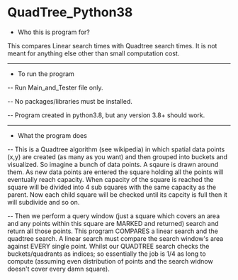 # QuadTree_Python38
- Who this is program for?

This compares Linear search times with Quadtree search times. It is not meant for anything else other than small computation cost.

--------------------------------------------------------------------------------------------------
- To run the program

-- Run Main_and_Tester file only.

-- No packages/libraries must be installed.

-- Program created in python3.8, but any version 3.8+ should work.



--------------------------------------------------------------------------------------------------
- What the program does

-- This is a Quadtree algorithm (see wikipedia) in which spatial data points (x,y) are created (as many as you want) and then grouped into buckets and visualized. So imagine a bunch of data points. A sqaure is drawn around them. As new data points are entered the square holding all the points will eventually reach capacity. When capacity of the square is reached the square will be divided into 4 sub squares with the same capacity as the parent. Now each child square will be checked until its capcity is full then it will subdivide and so on. 

-- Then we perform a query window (just a square which covers an area and any points within this square are MARKED and returned) search and return all those points. This program COMPARES a linear search and the quadtree search. A linear search must compare the search window's area against EVERY single point. Whilst our QUADTREE search checks the buckets/quadrants as indices; so essentially the job is 1/4 as long to compute (assuming even distribution of points and the search widnow doesn't cover every damn square).
